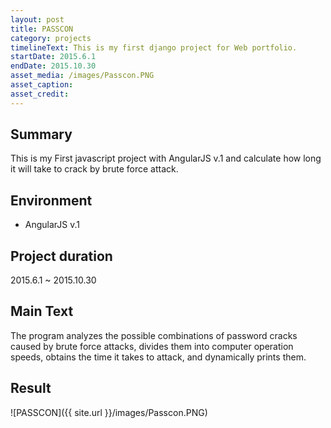 ```yaml
---
layout: post
title: PASSCON
category: projects
timelineText: This is my first django project for Web portfolio.
startDate: 2015.6.1
endDate: 2015.10.30
asset_media: /images/Passcon.PNG
asset_caption: 
asset_credit: 
---
```


## Summary
This is my First javascript project with AngularJS v.1 and calculate how long it will take to crack by brute force attack.

## Environment
+ AngularJS v.1

## Project duration
2015.6.1 ~ 2015.10.30

## Main Text
The program analyzes the possible combinations of password cracks caused by brute force attacks, divides them into computer operation speeds, obtains the time it takes to attack, and dynamically prints them. 

## Result
![PASSCON]({{ site.url }}/images/Passcon.PNG)




